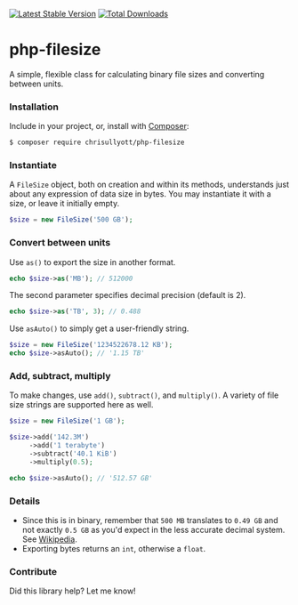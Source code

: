 [![Latest Stable Version](https://poser.pugx.org/chrisullyott/php-filesize/v/stable)](https://packagist.org/packages/chrisullyott/php-filesize)
[![Total Downloads](https://poser.pugx.org/chrisullyott/php-filesize/downloads)](https://packagist.org/packages/chrisullyott/php-filesize)

# php-filesize

A simple, flexible class for calculating binary file sizes and converting between units.

### Installation

Include in your project, or, install with [Composer](https://getcomposer.org/):

```bash
$ composer require chrisullyott/php-filesize
```

### Instantiate

A `FileSize` object, both on creation and within its methods, understands just about any expression of data size in bytes. You may instantiate it with a size, or leave it initially empty.

```php
$size = new FileSize('500 GB');
```

### Convert between units

Use `as()` to export the size in another format.

```php
echo $size->as('MB'); // 512000
```

The second parameter specifies decimal precision (default is 2).

```php
echo $size->as('TB', 3); // 0.488
```

Use `asAuto()` to simply get a user-friendly string.

```php
$size = new FileSize('1234522678.12 KB');
echo $size->asAuto(); // '1.15 TB'
```

### Add, subtract, multiply

To make changes, use `add()`, `subtract()`, and `multiply()`. A variety of file size strings are supported here as well.

```php
$size = new FileSize('1 GB');

$size->add('142.3M')
     ->add('1 terabyte')
     ->subtract('40.1 KiB')
     ->multiply(0.5);

echo $size->asAuto(); // '512.57 GB'
```

### Details

- Since this is in binary, remember that `500 MB` translates to `0.49 GB` and not exactly `0.5 GB` as you'd expect in the less accurate decimal system. See [Wikipedia](https://en.wikipedia.org/wiki/Binary_prefix).
- Exporting bytes returns an `int`, otherwise a `float`.

### Contribute

Did this library help? Let me know!
